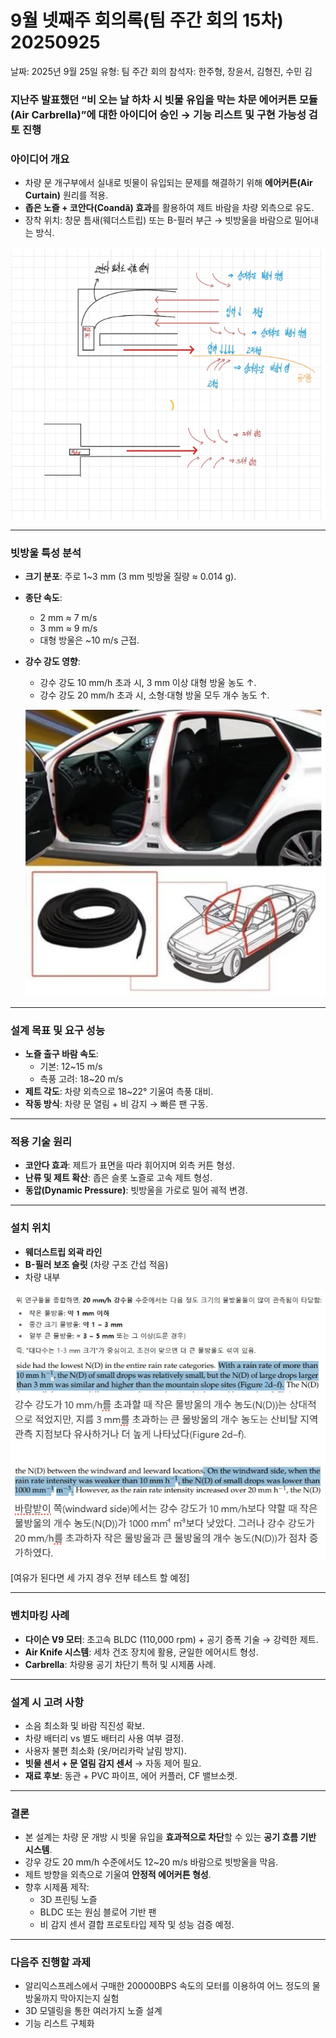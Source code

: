 # 9월 넷째주 회의록(팀 주간 회의 15차) 20250925

날짜: 2025년 9월 25일
유형: 팀 주간 회의
참석자: 한주형, 장윤서, 김형진, 수민 김

### 지난주 발표했던 “비 오는 날 하차 시 빗물 유입을 막는 **차문 에어커튼 모듈(Air Carbrella)”에 대한 아이디어 승인 → 기능 리스트 및 구현 가능성 검토 진행**

### 아이디어 개요

- 차량 문 개구부에서 실내로 빗물이 유입되는 문제를 해결하기 위해 **에어커튼(Air Curtain)** 원리를 적용.
- **좁은 노즐 + 코안다(Coandă) 효과**를 활용하여 제트 바람을 차량 외측으로 유도.
- 장착 위치: 창문 틈새(웨더스트립) 또는 B-필러 부근 → 빗방울을 바람으로 밀어내는 방식.

![](image/image_show.png)

---

### 빗방울 특성 분석

- **크기 분포**: 주로 1~3 mm (3 mm 빗방울 질량 ≈ 0.014 g).
- **종단 속도**:
    - 2 mm ≈ 7 m/s
    - 3 mm ≈ 9 m/s
    - 대형 방울은 ~10 m/s 근접.
- **강수 강도 영향**:
    - 강수 강도 10 mm/h 초과 시, 3 mm 이상 대형 방울 농도 ↑.
    - 강수 강도 20 mm/h 초과 시, 소형·대형 방울 모두 개수 농도 ↑.
    
    ![](image/image_show2.png)
    

---

### 설계 목표 및 요구 성능

- **노즐 출구 바람 속도**:
    - 기본: 12~15 m/s
    - 측풍 고려: 18~20 m/s
- **제트 각도**: 차량 외측으로 18~22° 기울여 측풍 대비.
- **작동 방식**: 차량 문 열림 + 비 감지 → 빠른 팬 구동.

---

### 적용 기술 원리

- **코안다 효과**: 제트가 표면을 따라 휘어지며 외측 커튼 형성.
- **난류 및 제트 확산**: 좁은 슬롯 노즐로 고속 제트 형성.
- **동압(Dynamic Pressure)**: 빗방울을 가로로 밀어 궤적 변경.

---

### 설치 위치

- **웨더스트립 외곽 라인**
- **B-필러 보조 슬릿** (차량 구조 간섭 적음)
- 차량 내부

![](image/image_show3.png)

[여유가 된다면 세 가지 경우 전부 테스트 할 예정]

---

### 벤치마킹 사례

- **다이슨 V9 모터**: 초고속 BLDC (110,000 rpm) + 공기 증폭 기술 → 강력한 제트.
- **Air Knife 시스템**: 세차 건조 장치에 활용, 균일한 에어시트 형성.
- **Carbrella**: 차량용 공기 차단기 특허 및 시제품 사례.

---

### 설계 시 고려 사항

- 소음 최소화 및 바람 직진성 확보.
- 차량 배터리 vs 별도 배터리 사용 여부 결정.
- 사용자 불편 최소화 (옷/머리카락 날림 방지).
- **빗물 센서 + 문 열림 감지 센서** → 자동 제어 필요.
- **재료 후보**: 동관 + PVC 파이프, 에어 커플러, CF 밸브소켓.

---

### 결론

- 본 설계는 차량 문 개방 시 빗물 유입을 **효과적으로 차단**할 수 있는 **공기 흐름 기반 시스템**.
- 강우 강도 20 mm/h 수준에서도 12~20 m/s 바람으로 빗방울을 막음.
- 제트 방향을 외측으로 기울여 **안정적 에어커튼 형성**.
- 향후 시제품 제작:
    - 3D 프린팅 노즐
    - BLDC 또는 원심 블로어 기반 팬
    - 비 감지 센서 결합 프로토타입 제작 및 성능 검증 예정.

---

### 다음주 진행할 과제

- 알리익스프레스에서 구매한 200000BPS 속도의 모터를 이용하여 어느 정도의 물방울까지 막아지는지 실험
- 3D 모델링을 통한 여러가지 노즐 설계
- 기능 리스트 구체화